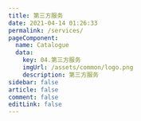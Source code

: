 ```yaml
---
title: 第三方服务
date: 2021-04-14 01:26:33
permalink: /services/
pageComponent:
  name: Catalogue
  data:
    key: 04.第三方服务
    imgUrl: /assets/common/logo.png
    description: 第三方服务
sidebar: false
article: false
comment: false
editLink: false
---
```

